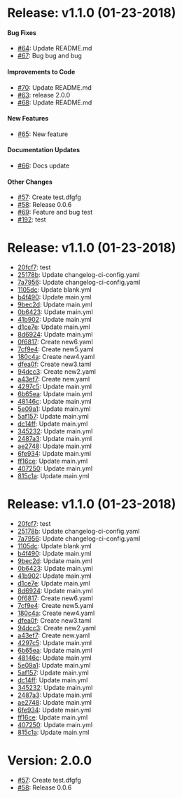# Release: v1.1.0 (01-23-2018)


#### Bug Fixes


* [#64](https://github.com/saadmk11/test/pull/64): Update README.md
* [#67](https://github.com/saadmk11/test/pull/67): Bug bug and bug

#### Improvements to Code


* [#70](https://github.com/saadmk11/test/pull/70): Update README.md
* [#63](https://github.com/saadmk11/test/pull/63): release 2.0.0
* [#68](https://github.com/saadmk11/test/pull/68): Update README.md

#### New Features


* [#65](https://github.com/saadmk11/test/pull/65): New feature

#### Documentation Updates


* [#66](https://github.com/saadmk11/test/pull/66): Docs update

#### Other Changes

* [#57](https://github.com/saadmk11/test/pull/57): Create test.dfgfg
* [#58](https://github.com/saadmk11/test/pull/58): Release 0.0.6
* [#69](https://github.com/saadmk11/test/pull/69): Feature and bug test
* [#192](https://github.com/saadmk11/test/pull/192): test


# Release: v1.1.0 (01-23-2018)

* [20fcf7](https://github.com/saadmk11/test/commit/20fcf7526bb8cc69b3be0d916afe5e36348ff519): test
* [25178b](https://github.com/saadmk11/test/commit/25178bd2cb9a7c8b216f3a682b61b4d746903676): Update changelog-ci-config.yaml
* [7a7956](https://github.com/saadmk11/test/commit/7a795682a60d77c91ba20c4c7a55d457c8868bf3): Update changelog-ci-config.yaml
* [1105dc](https://github.com/saadmk11/test/commit/1105dca045c1606b3450db870e4f5a9d6ffe6751): Update blank.yml
* [b4f490](https://github.com/saadmk11/test/commit/b4f490466d0464c2e1eb3a2a1c8e10f97c7ccf7b): Update main.yml
* [9bec2d](https://github.com/saadmk11/test/commit/9bec2dbc362fdd272cfb0131e25c368b4de11edb): Update main.yml
* [0b6423](https://github.com/saadmk11/test/commit/0b64231fc547a461bc727352fc6c0e3c64ad154b): Update main.yml
* [41b902](https://github.com/saadmk11/test/commit/41b902fff0a625080a9e7674ac61d62f8830f8b4): Update main.yml
* [d1ce7e](https://github.com/saadmk11/test/commit/d1ce7e484b3ccfc6d6049a542059418c82e69ed4): Update main.yml
* [8d6924](https://github.com/saadmk11/test/commit/8d6924a813f7436b0e91947e12db5e3848d18b0f): Update main.yml
* [0f6817](https://github.com/saadmk11/test/commit/0f68171a410e0a3d68c9ae09a2bda684083a1ad5): Create new6.yaml
* [7cf9e4](https://github.com/saadmk11/test/commit/7cf9e42b94bd81208aca874c238fe796e722bc8f): Create new5.yaml
* [180c4a](https://github.com/saadmk11/test/commit/180c4a786d713820b1f187ad6ae98050bdf720cd): Create new4.yaml
* [dfea0f](https://github.com/saadmk11/test/commit/dfea0fe529009904092604439d2652e3c88e4ae6): Create new3.taml
* [94dcc3](https://github.com/saadmk11/test/commit/94dcc3a90d4a3e94ea15ff2cfe4520e02f009968): Create new2.yaml
* [a43ef7](https://github.com/saadmk11/test/commit/a43ef7250b3fcfb56652862a2afbe311033bdbfe): Create new.yaml
* [4297c5](https://github.com/saadmk11/test/commit/4297c526d5af30c949081fe0d14a2587ce641775): Update main.yml
* [6b65ea](https://github.com/saadmk11/test/commit/6b65eadf58faf7f3f8b06ef7a3bb078b81f76808): Update main.yml
* [48146c](https://github.com/saadmk11/test/commit/48146cde2da1b6a5a6c7a437ce2db66a805807e6): Update main.yml
* [5e09a1](https://github.com/saadmk11/test/commit/5e09a1119b47d3c696ea92b0e3bb1b46669a5ea5): Update main.yml
* [5af157](https://github.com/saadmk11/test/commit/5af157fcd408f86a4c4ff5c0367f293874704557): Update main.yml
* [dc14ff](https://github.com/saadmk11/test/commit/dc14ffb2ecb462290b8d53c0f0ec35253ac0be1a): Update main.yml
* [345232](https://github.com/saadmk11/test/commit/3452326285222593692b8f023cde6c2906e599e7): Update main.yml
* [2487a3](https://github.com/saadmk11/test/commit/2487a376eeb75e4f9bee48a826a2375bc0871d62): Update main.yml
* [ae2748](https://github.com/saadmk11/test/commit/ae274806005deaf43576e9f57c7c43804e9d55c7): Update main.yml
* [6fe934](https://github.com/saadmk11/test/commit/6fe9341887002d7f3670c2dbaafdbcc467648955): Update main.yml
* [ff16ce](https://github.com/saadmk11/test/commit/ff16ce049a0323d6de1eac5eff2d0fc9de3b7291): Update main.yml
* [407250](https://github.com/saadmk11/test/commit/407250aa96685ee16c253fa3829cc64f6dcac14e): Update main.yml
* [815c1a](https://github.com/saadmk11/test/commit/815c1a14691c53debe6f9926994443afef39bb58): Update main.yml


# Release: v1.1.0 (01-23-2018)

* [20fcf7](https://github.com/saadmk11/test/commit/20fcf7526bb8cc69b3be0d916afe5e36348ff519): test
* [25178b](https://github.com/saadmk11/test/commit/25178bd2cb9a7c8b216f3a682b61b4d746903676): Update changelog-ci-config.yaml
* [7a7956](https://github.com/saadmk11/test/commit/7a795682a60d77c91ba20c4c7a55d457c8868bf3): Update changelog-ci-config.yaml
* [1105dc](https://github.com/saadmk11/test/commit/1105dca045c1606b3450db870e4f5a9d6ffe6751): Update blank.yml
* [b4f490](https://github.com/saadmk11/test/commit/b4f490466d0464c2e1eb3a2a1c8e10f97c7ccf7b): Update main.yml
* [9bec2d](https://github.com/saadmk11/test/commit/9bec2dbc362fdd272cfb0131e25c368b4de11edb): Update main.yml
* [0b6423](https://github.com/saadmk11/test/commit/0b64231fc547a461bc727352fc6c0e3c64ad154b): Update main.yml
* [41b902](https://github.com/saadmk11/test/commit/41b902fff0a625080a9e7674ac61d62f8830f8b4): Update main.yml
* [d1ce7e](https://github.com/saadmk11/test/commit/d1ce7e484b3ccfc6d6049a542059418c82e69ed4): Update main.yml
* [8d6924](https://github.com/saadmk11/test/commit/8d6924a813f7436b0e91947e12db5e3848d18b0f): Update main.yml
* [0f6817](https://github.com/saadmk11/test/commit/0f68171a410e0a3d68c9ae09a2bda684083a1ad5): Create new6.yaml
* [7cf9e4](https://github.com/saadmk11/test/commit/7cf9e42b94bd81208aca874c238fe796e722bc8f): Create new5.yaml
* [180c4a](https://github.com/saadmk11/test/commit/180c4a786d713820b1f187ad6ae98050bdf720cd): Create new4.yaml
* [dfea0f](https://github.com/saadmk11/test/commit/dfea0fe529009904092604439d2652e3c88e4ae6): Create new3.taml
* [94dcc3](https://github.com/saadmk11/test/commit/94dcc3a90d4a3e94ea15ff2cfe4520e02f009968): Create new2.yaml
* [a43ef7](https://github.com/saadmk11/test/commit/a43ef7250b3fcfb56652862a2afbe311033bdbfe): Create new.yaml
* [4297c5](https://github.com/saadmk11/test/commit/4297c526d5af30c949081fe0d14a2587ce641775): Update main.yml
* [6b65ea](https://github.com/saadmk11/test/commit/6b65eadf58faf7f3f8b06ef7a3bb078b81f76808): Update main.yml
* [48146c](https://github.com/saadmk11/test/commit/48146cde2da1b6a5a6c7a437ce2db66a805807e6): Update main.yml
* [5e09a1](https://github.com/saadmk11/test/commit/5e09a1119b47d3c696ea92b0e3bb1b46669a5ea5): Update main.yml
* [5af157](https://github.com/saadmk11/test/commit/5af157fcd408f86a4c4ff5c0367f293874704557): Update main.yml
* [dc14ff](https://github.com/saadmk11/test/commit/dc14ffb2ecb462290b8d53c0f0ec35253ac0be1a): Update main.yml
* [345232](https://github.com/saadmk11/test/commit/3452326285222593692b8f023cde6c2906e599e7): Update main.yml
* [2487a3](https://github.com/saadmk11/test/commit/2487a376eeb75e4f9bee48a826a2375bc0871d62): Update main.yml
* [ae2748](https://github.com/saadmk11/test/commit/ae274806005deaf43576e9f57c7c43804e9d55c7): Update main.yml
* [6fe934](https://github.com/saadmk11/test/commit/6fe9341887002d7f3670c2dbaafdbcc467648955): Update main.yml
* [ff16ce](https://github.com/saadmk11/test/commit/ff16ce049a0323d6de1eac5eff2d0fc9de3b7291): Update main.yml
* [407250](https://github.com/saadmk11/test/commit/407250aa96685ee16c253fa3829cc64f6dcac14e): Update main.yml
* [815c1a](https://github.com/saadmk11/test/commit/815c1a14691c53debe6f9926994443afef39bb58): Update main.yml


Version: 2.0.0
==============

* [#57](https://github.com/saadmk11/test/pull/57): Create test.dfgfg
* [#58](https://github.com/saadmk11/test/pull/58): Release 0.0.6
